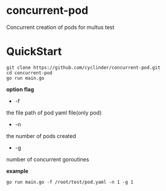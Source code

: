 # concurrent-pod
Concurrent creation of pods for multus test

# **QuickStart**
```shell
git clone https://github.com/cyclinder/concurrent-pod.git
cd concurrent-pod
go run main.go
```

**option flag**
- -f

the file path of pod yaml file(only pod)
- -n

the number of pods created
- -g

number of concurrent goroutines

**example**
```shell
go run main.go -f /root/test/pod.yaml -n 1 -g 1
```

